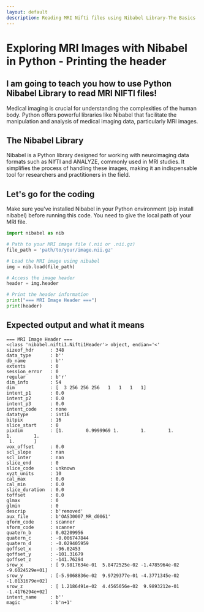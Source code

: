 ```yaml
---
layout: default
description: Reading MRI Nifti files using Nibabel Library-The Basics
---
```

# Exploring MRI Images with Nibabel in Python - Printing the header
## I am going to teach you how to use Python Nibabel Library to read MRI NIFTI files!

Medical imaging is crucial for understanding the complexities of the human body. Python offers powerful libraries like Nibabel that facilitate the manipulation and analysis of medical imaging data, particularly MRI images.

## The Nibabel Library
Nibabel is a Python library designed for working with neuroimaging data formats such as NIfTI and ANALYZE, commonly used in MRI studies. It simplifies the process of handling these images, making it an indispensable tool for researchers and practitioners in the field.

## Let's go for the coding 
 Make sure you've installed Nibabel in your Python environment (pip install nibabel) before running this code. You need to give the local path of your MRI file.
 ```python 
import nibabel as nib

# Path to your MRI image file (.nii or .nii.gz)
file_path = 'path/to/your/image.nii.gz'

# Load the MRI image using nibabel
img = nib.load(file_path)

# Access the image header
header = img.header

# Print the header information
print("=== MRI Image Header ===")
print(header)

```
## Expected output and what it means
    === MRI Image Header ===
    <class 'nibabel.nifti1.Nifti1Header'> object, endian='<'
    sizeof_hdr      : 348
    data_type       : b''
    db_name         : b''
    extents         : 0
    session_error   : 0
    regular         : b'r'
    dim_info        : 54
    dim             : [  3 256 256 256   1   1   1   1]
    intent_p1       : 0.0
    intent_p2       : 0.0
    intent_p3       : 0.0
    intent_code     : none
    datatype        : int16
    bitpix          : 16
    slice_start     : 0
    pixdim          : [1.        0.9999969 1.        1.        1.        1.        1.
     1.       ]
    vox_offset      : 0.0
    scl_slope       : nan
    scl_inter       : nan
    slice_end       : 0
    slice_code      : unknown
    xyzt_units      : 10
    cal_max         : 0.0
    cal_min         : 0.0
    slice_duration  : 0.0
    toffset         : 0.0
    glmax           : 0
    glmin           : 0
    descrip         : b'removed'
    aux_file        : b'OAS30007_MR_d0061'
    qform_code      : scanner
    sform_code      : scanner
    quatern_b       : 0.02209956
    quatern_c       : -0.006747844
    quatern_d       : -0.029405959
    qoffset_x       : -96.02453
    qoffset_y       : -101.31679
    qoffset_z       : -141.76294
    srow_x          : [ 9.9817634e-01  5.8472525e-02 -1.4785964e-02 -9.6024529e+01]
    srow_y          : [-5.9068836e-02  9.9729377e-01 -4.3771345e-02 -1.0131679e+02]
    srow_z          : [ 1.2186491e-02  4.4565056e-02  9.9893212e-01 -1.4176294e+02]
    intent_name     : b''
    magic           : b'n+1'



```python

```
